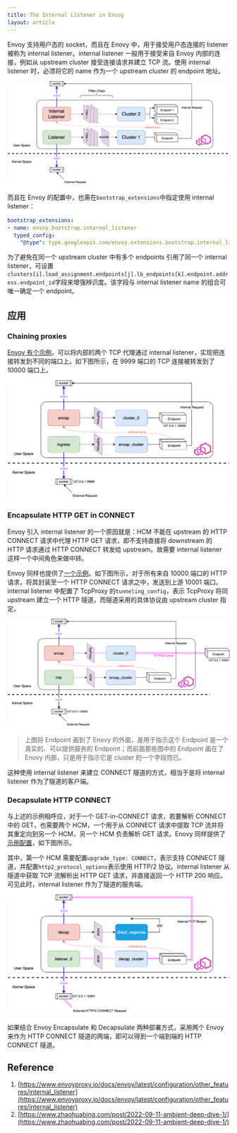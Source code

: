 ```yaml
---
title: The Internal Listener in Envoy
layout: article
---
```


Envoy 支持用户态的 socket，而且在 Enovy 中，用于接受用户态连接的 listener 被称为 internal listener。internal listener 一般用于接受来自 Envoy 内部的连接，例如从 upstream cluster 接受连接请求并建立 TCP 流。使用 internal listener 时，必须将它的 name 作为一个 upstream cluster 的 endpoint 地址。

![envoy-il-base](https://raw.githubusercontent.com/shawnh2/shawnh2.github.io/master/_posts/img/2023-05-25/envoy-il-base.png)

<!--more-->

而且在 Envoy 的配置中，也需在`bootstrap_extensions`中指定使用 internal listener：
```yaml
bootstrap_extensions:
- name: envoy.bootstrap.internal_listener
  typed_config:
    "@type": type.googleapis.com/envoy.extensions.bootstrap.internal_listener.v3.InternalListener
```
为了避免在同一个 upstream cluster 中有多个 endpoints 引用了同一个 internal listener，可设置`clusters[i].load_assignment.endpoints[j].lb_endpoints[k].endpoint.address.endpoint_id`字段来增强辨识度。该字段与 internal listener name 的组合可唯一确定一个 endpoint。
## 应用
### Chaining proxies
[Envoy 有个示例](https://github.com/envoyproxy/envoy/blob/c2ae2211196a48b12d2e36d00c6c2889ae2f434a/configs/internal_listener_proxy.yaml)，可以将内部的两个 TCP 代理通过 internal listener，实现把连接转发到不同的端口上。如下图所示，在 9999 端口的 TCP 连接被转发到了 10000 端口上。

![envoy-il-chain-proxy](https://raw.githubusercontent.com/shawnh2/shawnh2.github.io/master/_posts/img/2023-05-25/envoy-il-chain-proxy.png)
### Encapsulate HTTP GET in CONNECT
Envoy 引入 internal listener 的一个原因就是：HCM 不能在 upstream 的 HTTP CONNECT 请求中代理  HTTP GET 请求，即不支持直接将 downstream 的 HTTP 请求通过 HTTP CONNECT 转发给 upstream。故需要 internal listener 这样一个中间角色来做中转。

Envoy 同样也提供了[一个示例](https://github.com/envoyproxy/envoy/blob/c2ae2211196a48b12d2e36d00c6c2889ae2f434a/configs/encapsulate_http_in_http2_connect.yaml)。如下图所示，对于所有来自 10000 端口的 HTTP 请求，将其封装至一个 HTTP CONNECT 请求之中，发送到上游 10001 端口。internal listener 中配置了 TcpProxy 的`tunneling_config`，表示 TcpProxy 将同 upstream 建立一个 HTTP 隧道，而隧道采用的具体协议由 upstream cluster 指定。

![envoy-il-encap](https://raw.githubusercontent.com/shawnh2/shawnh2.github.io/master/_posts/img/2023-05-25/envoy-il-encap.png)

> 上图将 Endpoint 画到了 Enovy 的外面，是用于指示这个 Endpoint 是一个真实的、可以提供服务的 Endpoint；而前面那些图中的 Endpoint 画在了 Enovy 内部，只是用于指示它是 cluster 的一个字段而已。

这种使用 internal listener 来建立 CONNECT 隧道的方式，相当于是将 internal listener 作为了隧道的客户端。
### Decapsulate HTTP CONNECT
与上述的示例相呼应，对于一个 GET-in-CONNECT 请求，若要解析 CONNECT 中的 GET，也需要两个 HCM，一个用于从 CONNECT 请求中提取 TCP 流并将其重定向到另一个 HCM，另一个 HCM 负责解析 GET 请求。Enovy 同样提供了[示例配置](https://github.com/envoyproxy/envoy/blob/5b270c2f2a14ea4eac609bf855edcb8c051c2a39/configs/terminate_http_in_http2_connect.yaml)，如下图所示。

其中，第一个 HCM 需要配置`upgrade_type: CONNECT`，表示支持 CONNECT 隧道，并配置`http2_protocol_options`表示使用 HTTP/2 协议。internal listener 从隧道中获取 TCP 流解析出 HTTP GET 请求，并直接返回一个 HTTP 200 响应。可见此时，internal listener 作为了隧道的服务端。

![envoy-il-decap](https://raw.githubusercontent.com/shawnh2/shawnh2.github.io/master/_posts/img/2023-05-25/envoy-il-decap.png)

如果结合 Envoy Encapsulate 和 Decapsulate 两种部署方式，采用两个 Envoy 来作为 HTTP CONNECT 隧道的两端，即可以得到一个端到端的 HTTP CONNECT 隧道。
## Reference

1. [https://www.envoyproxy.io/docs/envoy/latest/configuration/other_features/internal_listener](https://www.envoyproxy.io/docs/envoy/latest/configuration/other_features/internal_listener)
2. [https://www.zhaohuabing.com/post/2022-09-11-ambient-deep-dive-1/](https://www.zhaohuabing.com/post/2022-09-11-ambient-deep-dive-1/)
